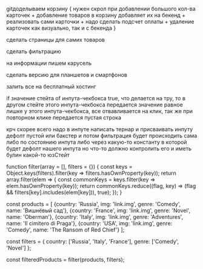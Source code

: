 gitдоделываем корзину {
    нужен скрол при добавлении большого кол-ва карточек
    + добавление товаров в корзину добавляет их на бекенд
    + реализовать сами карточки
    + надо сделать подсчет оплаты
    + удаление карточек как визуально, так и с бекенда
}

сделать страницы для самих товаров

сделать фильтрацию 

на информации пишем карусель

сделать версию для планшетов и смартфонов



залить все на бесплатный хостинг












if значение стейта of инпута-чекбокса true, что делается на тру, то в другом стейте этого инпута-чекбокса передается значение равное 
лишке у этого инпута-чекбокса, все отвавливается на клик, так же при повторном клике передается пустая строка

крч скорее всего надо в инпуте написать тернар и присваивать инпуту 
дефолт пустой или бакстер и потом фильтрация будет происходить сама
либо по состоянию инпута либо через какую-то константу в которой будет 
дефолт нашего инпута но что-то должно контролить его и иметь булин
какой-то юзСтейт


function filter(array = [], filters = {}) {
    const keys = Object.keys(filters).filter(key => filters.hasOwnProperty(key));
    return array.filter(elem => {
        const commonKeys = keys.filter(key => elem.hasOwnProperty(key));
        return commonKeys.reduce((flag, key) => (flag && filters[key].includes(elem[key])), true);
    });
}

const products = [
    {country: 'Russia', img: 'link.img', genre: 'Comedy', name: 'Вишнёвый сад'},
    {country: 'France', img: 'link.img', genre: 'Novel', name: 'Oberman'},
    {country: 'Italy', img: 'link.img', genre: 'Adventures', name: 'Il cimitero di Praga'},
    {country: 'USA', img: 'link.img', genre: 'Comedy', name: 'The Ransom of Red Chief'}
];

const filters = {
    country: ['Russia', 'Italy', 'France'],
    genre: ['Comedy', 'Novel']
};

const filteredProducts = filter(products, filters);

